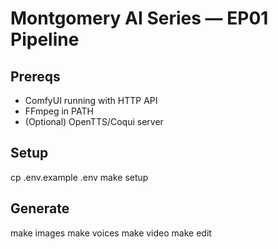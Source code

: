# Montgomery AI Series — EP01 Pipeline

## Prereqs
- ComfyUI running with HTTP API
- FFmpeg in PATH
- (Optional) OpenTTS/Coqui server

## Setup
cp .env.example .env
make setup

## Generate
make images
make voices
make video
make edit
